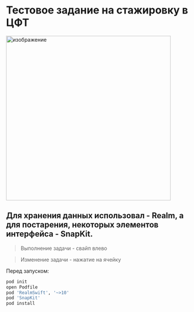 # Тестовое задание на стажировку в ЦФТ
<img width="449" alt="изображение" src="https://user-images.githubusercontent.com/45273279/152036420-886ec8f5-3346-48bb-8506-d565bab1c046.png">

## Для хранения данных использовал - Realm, а для постарения, некоторых элементов интерфейса - SnapKit.

> Выполнение задачи - свайп влево

> Изменение задачи - нажатие на ячейку

Перед запуском:
```sh
pod init
open Podfile
pod 'RealmSwift', '~>10'
pod 'SnapKit'
pod install
```
